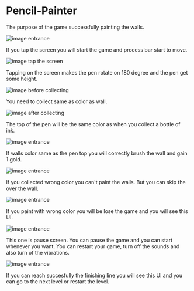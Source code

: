 # Pencil-Painter

The purpose of the game successfully painting the walls.

![image entrance](https://github.com/bahriztr/Pencil-Painter/blob/main/imagine/1.entrance.png)

If you tap the screen you will start the game and process bar start to move.

![image tap the screen](https://github.com/bahriztr/Pencil-Painter/blob/main/imagine/2.tap%20the%20screen.png)

Tapping on the screen makes the pen rotate on 180 degree and the pen get some height.

![image before collecting](https://github.com/bahriztr/Pencil-Painter/blob/main/imagine/4.before%20collecting.png)

You need to collect same as color as wall.

![image after collecting](https://github.com/bahriztr/Pencil-Painter/blob/main/imagine/4.before%20collecting.png)

The top of the pen will be the same color as when you collect a bottle of ink. 

![image entrance](https://github.com/bahriztr/Pencil-Painter/blob/main/imagine/3.painting.png)

If walls color same as the pen top you will correctly brush the wall and gain 1 gold.

![image entrance](https://github.com/bahriztr/Pencil-Painter/blob/main/imagine/6.before%20misspainting.png)

If you collected wrong color you can't paint the walls. But you can skip the over the wall.

![image entrance](https://github.com/bahriztr/Pencil-Painter/blob/main/imagine/7.after%20misspainting.png)

If you paint with wrong color you will be lose the game and you will see this UI.

![image entrance](https://github.com/bahriztr/Pencil-Painter/blob/main/imagine/8.ui.png)

This one is pause screen. You can pause the game and you can start whenever you want. You can restart your game, turn off the sounds and also turn of the vibrations.

![image entrance](https://github.com/bahriztr/Pencil-Painter/blob/main/imagine/9.finishing.png)

If you can reach succesfully the finishing line you will see this UI and you can go to the next level or restart the level.

